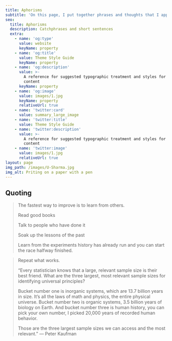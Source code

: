 ```yaml
---
title: Aphorisms
subtitle: 'On this page, I put together phrases and thoughts that I appreciate'
seo:
  title: Aphorisms
  description: Catchphrases and short sentences
  extra:
    - name: 'og:type'
      value: website
      keyName: property
    - name: 'og:title'
      value: Theme Style Guide
      keyName: property
    - name: 'og:description'
      value: >-
        A reference for suggested typographic treatment and styles for your
        content
      keyName: property
    - name: 'og:image'
      value: images/1.jpg
      keyName: property
      relativeUrl: true
    - name: 'twitter:card'
      value: summary_large_image
    - name: 'twitter:title'
      value: Theme Style Guide
    - name: 'twitter:description'
      value: >-
        A reference for suggested typographic treatment and styles for your
        content
    - name: 'twitter:image'
      value: images/1.jpg
      relativeUrl: true
layout: page
img_path: /images/U-Sharma.jpg
img_alt: Priting on a paper with a pen
---
```

## Quoting

> The fastest way to improve is to learn from others.
>
> Read good books
>
> Talk to people who have done it
>
> Soak up the lessons of the past
>
> Learn from the experiments history has already run and you can start the race halfway finished.

> Repeat what works.
>
> “Every statistician knows that a large, relevant sample size is their best friend. 
> What are the three largest, most relevant sample sizes for identifying universal principles? 
>
> Bucket number one is inorganic systems, which are 13.7 billion years in size. It’s all the laws of math and physics, the entire physical universe. Bucket number two is organic systems, 3.5 billion years of biology on Earth. And bucket number three is human history, you can pick your own number, I picked 20,000 years of recorded human behavior. 
>
> Those are the three largest sample sizes we can access and the most relevant.”
> — Peter Kaufman

